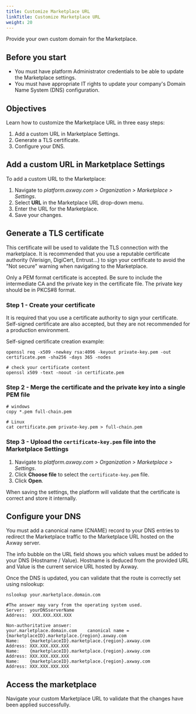 ```yaml
---
title: Customize Marketplace URL
linkTitle: Customize Marketplace URL
weight: 20
---
```


Provide your own custom domain for the Marketplace.

## Before you start

* You must have platform Administrator credentials to be able to update the Marketplace settings.
* You must have appropriate IT rights to update your company's Domain Name System (DNS) configuration.

## Objectives

Learn how to customize the Marketplace URL in three easy steps:

1. Add a custom URL in Marketplace Settings.
2. Generate a TLS certificate.
3. Configure your DNS.

## Add a custom URL in Marketplace Settings

To add a custom URL to the Marketplace:

1. Navigate to *platform.axway.com > Organization > Marketplace > Settings*.
2. Select **URL** in the Marketplace URL drop-down menu.
3. Enter the URL for the Marketplace.
4. Save your changes.

## Generate a TLS certificate

This certificate will be used to validate the TLS connection with the marketplace. It is recommended that you use a reputable certificate authority (Verisign, DigiCert, Entrust...) to sign your certificate to avoid the "Not secure" warning when navigating to the Marketplace.

Only a PEM format certificate is accepted. Be sure to include the intermediate CA and the private key in the certificate file. The private key should be in PKCS#8 format.

### Step 1 - Create your certificate

It is required that you use a certificate authority to sign your certificate. Self-signed certificate are also accepted, but they are not recommended for a production environment.

Self-signed certificate creation example:

```shell
openssl req -x509 -newkey rsa:4096 -keyout private-key.pem -out certificate.pem -sha256 -days 365 -nodes

# check your certificate content
openssl x509 -text -noout -in certificate.pem
```

### Step 2 - Merge the certificate and the private key into a single PEM file

```shell
# windows
copy *.pem full-chain.pem

# Linux
cat certificate.pem private-key.pem > full-chain.pem
```

### Step 3 - Upload the `certificate-key.pem` file into the Marketplace Settings

1. Navigate to *platform.axway.com > Organization > Marketplace > Settings*.
2. Click **Choose file** to select the `certificate-key.pem` file.
3. Click **Open**.

When saving the settings, the platform will validate that the certificate is correct and store it internally.

## Configure your DNS

You must add a canonical name (CNAME) record to your DNS entries to redirect the Marketplace traffic to the Marketplace URL hosted on the Axway server.

The info bubble on the URL field shows you which values must be added to your DNS (Hostname / Value). Hostname is deduced from the provided URL and Value is the current service URL hosted by Axway.

Once the DNS is updated, you can validate that the route is correctly set using nslookup:

```shell
nslookup your.marketplace.domain.com

#The answer may vary from the operating system used.
Server:  yourDNSserverName
Address:  XXX.XXX.XXX.XXX

Non-authoritative answer:
your.marletplace.domain.com    canonical name = {marketplaceID}.marketplace.{region}.axway.com
Name:    {marketplaceID}.marketplace.{region}.axway.com
Address: XXX.XXX.XXX.XXX
Name:    {marketplaceID}.marketplace.{region}.axway.com
Address: XXX.XXX.XXX.XXX
Name:    {marketplaceID}.marketplace.{region}.axway.com
Address: XXX.XXX.XXX.XXX
```

## Access the marketplace

Navigate your custom Marketplace URL to validate that the changes have been applied successfully.
